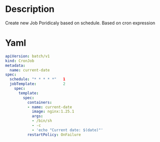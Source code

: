 # Description
Create new Job Poridicaly based on schedule. Based on cron expression

# Yaml
```yaml
apiVersion: batch/v1
kind: CronJob
metadata:
  name: current-date
spec:
  schedule: "* * * * *"   1
  jobTemplate:            2
    spec:
      template:
        spec:
          containers:
          - name: current-date
            image: nginx:1.25.1
            args:
            - /bin/sh
            - -c
            - 'echo "Current date: $(date)"'
          restartPolicy: OnFailure
```